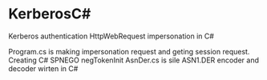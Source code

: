 # KerberosC#
Kerberos authentication HttpWebRequest impersonation in C#


Program.cs is making impersonation request and geting session request. Creating C# SPNEGO negTokenInit
AsnDer.cs is sile ASN1.DER encoder and decoder wirten in C#
